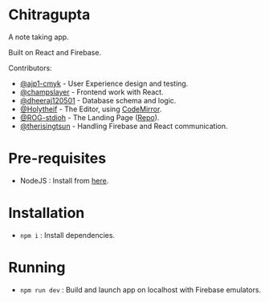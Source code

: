 # Chitragupta

A note taking app.

Built on React and Firebase.

Contributors:

- [@ajp1-cmyk](https://github.com/ajp1-cmyk) - User Experience design and testing.
- [@champslayer](https://github.com/champslayer) - Frontend work with React.
- [@dheeraj120501](https://github.com/dheeraj120501) - Database schema and logic.
- [@Holytheif](https://github.com/holytheif) - The Editor, using [CodeMirror](https://codemirror.net/).
- [@ROG-stdioh](https://github.com/ROG-stdioh/) - The Landing Page ([Repo](https://github.com/ROG-stdioh/Chitagupta---Landing)).
- [@therisingtsun](https://github.com/therisingtsun) - Handling Firebase and React communication.

# Pre-requisites

- NodeJS : Install from [here](https://nodejs.org/en/).

# Installation

- `npm i` : Install dependencies.

# Running

- `npm run dev` : Build and launch app on localhost with Firebase emulators.
